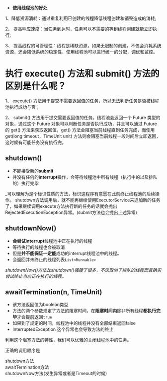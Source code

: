 -   **使用线程池的好处**

1、降低资源消耗：通过重复利用已创建的线程降低线程创建和销毁造成的消耗;

2、 提高响应速度：当任务到达时，任务可以不需要的等到线程创建就能立即执行;

3、 提高线程的可管理性：线程是稀缺资源，如果无限制的创建，不仅会消耗系统资源，还会降低系统的稳定性，使用线程池可以进行统一的分配，调优和监控。

# 执行 execute() 方法和 submit() 方法的区别是什么呢？

1、 execute() 方法用于提交不需要返回值的任务，所以无法判断任务是否被线程池执行成功与否；

2、 submit() 方法用于提交需要返回值的任务。线程池会返回一个 Future 类型的对象，通过这个 Future 对象可以判断任务是否执行成功，并且可以通过 Future 的 get() 方法来获取返回值，get() 方法会阻塞当前线程直到任务完成，而使用 get(long timeout，TimeUnit unit) 方法则会阻塞当前线程一段时间后立即返回，这时候有可能任务没有执行完。


## shutdown()

-   不能接受新的**submit**
-   并没有任何的**interrupt**操作，会等待线程池中所有线程（执行中的以及排队的）执行完毕


_可以理解为是个标识性质的方法，标识这程序有意愿在此刻终止线程池的后续操作。
shutdown方法调用后，就不能再继续使用ExecutorService来追加新的任务了，如果继续调用execute方法执行新的任务的话就会抛出RejectedExecutionException异常。(submit方法也会抛出上述异常)

## shutdownNow()

-   **会尝试interrupt**线程池中正在执行的线程
-   等待执行的线程也会被取消
-   但是**并不能保证一定能**成功的interrupt线程池中的线程。
-   会返回并未终止的线程列表`List<Runnable>`

_shutdownNow()方法比shutdown()强硬了很多，不仅取消了排队的线程而且确实尝试终止当前正在执行的线程。_

## awaitTermination(n, TimeUnit)

-   该方法返回值为boolean类型
-   方法的两个参数规定了方法的阻塞时间，在**阻塞时间内**除非所有线程**都执行完毕**才会提前返回`true`
-   如果到了规定的时间，线程池中的线程并没有全部结束返回false
-   InterruptedException 这个异常也会导致方法的终止

利用这个阻塞方法的特性，我们可以优雅的关闭线程池中的任务。

正确的调用顺序是

shutdown方法  
awaitTermination方法  
shutdownNow方法(发生异常或者是Timeout的时候)